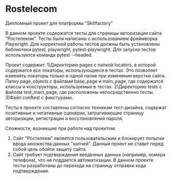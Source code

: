 # Rostelecom
Дипломный проект для платформы "Skillfactory"

В данном проекте содержатся тесты для страницы авторизации сайта "Ростелеком". Тесты были написаны с использованием фреймворка Playwright.
Для корректной работы тестов должны быть установлены библиотеки pytest, playwright, pytest-playwright.
Для запуска тестов используется команда pytest --headed.

Проект содержит:
1)Директорию pages с папкой locators, в которой содержатся все локаторы, использующиеся в тестах. Это позволяет изменять локаторы только в одной папке при изменении
верстки сайта. Папку page_objects с файлами base_page и main_page, где содержатся классы и конструкторы, используемые в тестах.
2)Директорию tests с файлом test_main_page, где расположены непосредственно тесты.
3)Файл conftest с фикстурами.

Тесты в проекте составлены согласно техникам тест-дизайна, содержат позитивные и негативные сценарии,  затрагивающие страницу авторизации, регистрации и восстановления пароля. 

Сложности, возникшие при работе над проектом:
1) Сайт "Ростелекм" является пользовательским и блокирует попытки ввода множества данных "капчей". Данный проект не ставит перед собой цель обойти защиту сайта.
2) Сайт требует подтверждения введенных данных (например, номера телефона), что не поддается автоматизации. В данном проекте тесты разработаны до перехода на страницу отправки кода подтверждения.
